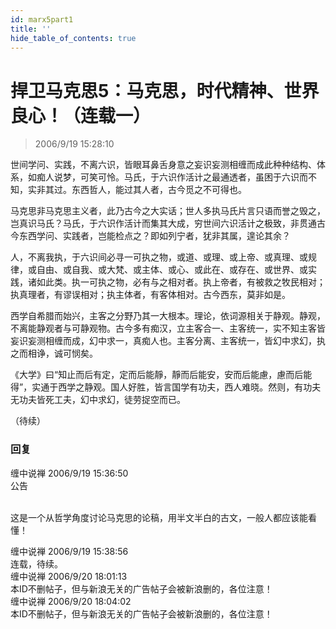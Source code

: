 ```yaml
---
id: marx5part1 
title: ''
hide_table_of_contents: true
---
```


# 捍卫马克思5：马克思，时代精神、世界良心！（连载一）

> 2006/9/19 15:28:10

世间学问、实践，不离六识，皆眼耳鼻舌身意之妄识妄测相缠而成此种种结构、体系，如痴人说梦，可笑可怜。马氏，于六识作活计之最通透者，虽困于六识而不知，实非其过。东西哲人，能过其人者，古今觅之不可得也。
 
马克思非马克思主义者，此乃古今之大实话；世人多执马氏片言只语而誉之毁之，岂真识马氏？马氏，于六识作活计而集其大成，穷世间六识活计之极致，非贯通古今东西学问、实践者，岂能检点之？即如列宁者，犹非其属，遑论其余？
 
人，不离我执，于六识间必寻一可执之物，或道、或理、或上帝、或真理、或规律，或自由、或自我、或大梵、或主体、或心、或此在、或存在、或世界、或实践，诸如此类。执一可执之物，必有与之相对者。执上帝者，有被救之牧民相对；执真理者，有谬误相对；执主体者，有客体相对。古今西东，莫非如是。
 
西学自希腊而始兴，主客之分野乃其一大根本。理论，依词源相关于静观。静观，不离能静观者与可静观物。古今多有痴汉，立主客合一、主客统一，实不知主客皆妄识妄测相缠而成，幻中求一，真痴人也。主客分离、主客统一，皆幻中求幻，执之而相诤，诚可悯矣。
 
《大学》曰“知止而后有定，定而后能靜，靜而后能安，安而后能慮，慮而后能得”，实通于西学之静观。国人好胜，皆言国学有功夫，西人难晓。然则，有功夫无功夫皆死工夫，幻中求幻，徒劳捉空而已。

（待续）

### 回复

<div class='blog-comment'>
<span class='blog-comment-chan'>缠中说禅</span> 2006/9/19 15:36:50<br/>
公告<br/><br/>

这是一个从哲学角度讨论马克思的论稿，用半文半白的古文，一般人都应该能看懂！
</div>

<div class='blog-comment'>
<span class='blog-comment-chan'>缠中说禅</span>  2006/9/19 15:38:56<br/>
连载，待续。
</div>

<div class='blog-comment'>
<span class='blog-comment-chan'>缠中说禅</span> 2006/9/20 18:01:13<br/>
本ID不删帖子，但与新浪无关的广告帖子会被新浪删的，各位注意！
</div>

<div class='blog-comment'>
<span class='blog-comment-chan'>缠中说禅</span> 2006/9/20 18:04:02<br/>
本ID不删帖子，但与新浪无关的广告帖子会被新浪删的，各位注意！
</div>
